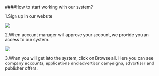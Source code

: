 ####How to start working with our system?

1.Sign up in our website

<img src="{{ site.url }}/images/1-step.jpg"/>


2.When account manager will approve your account, we provide you an access to our system.

<img src="{{ site.url }}/images/2-step.jpg"/>

3.When you will get into the system, click on Browse all. Here you can see company accounts, applications and advertiser campaigns, advertiser and publisher offers.

